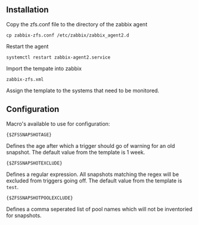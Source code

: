 ## Installation

Copy the zfs.conf file to the directory of the zabbix agent

`cp zabbix-zfs.conf /etc/zabbix/zabbix_agent2.d`

Restart the agent

`systemctl restart zabbix-agent2.service`

Import the tempate into zabbix

`zabbix-zfs.xml`

Assign the template to the systems that need to be monitored.

## Configuration

Macro's available to use for configuration:

`{$ZFSSNAPSHOTAGE}`

Defines the age after which a trigger should go of warning for an old snapshot.
The default value from the template is 1 week.

`{$ZFSSNAPSHOTEXCLUDE}`

Defines a regular expression. All snapshots matching the regex will be excluded from
triggers going off.
The default value from the template is `test`.

`{$ZFSSNAPSHOTPOOLEXCLUDE}`

Defines a comma seperated list of pool names which will not be inventoried for snapshots.
